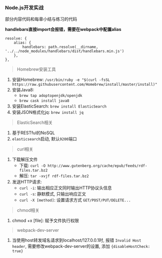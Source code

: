 ### Node.js开发实战

部分内容代码和每章小结与练习的代码

**handlebars直接import会报错，需要在webpack中配置alias**
```
resolve: {
    alias: {
        handlebars: path.resolve(__dirname, '../../node_modules/handlebars/dist/handlebars.min.js')
    },
},
```
> Homebrew安装工具

1. 安装Homebrew: `/usr/bin/ruby -e "$(curl -fsSL https://raw.githubusercontent.com/Homebrew/install/master/install)"`
2. 安装Java8: 
    - `brew tap adoptopenjdk/openjdk`
    - `brew cask install java8`
3. 安装ElasticSearch: `brew install ElasticSearch`
4. 安装JSON格式化jq: `brew install jq`

> ElasticSearch相关

1. 基于RESTful的NoSQL
2. `elasticsearch`启动, 默认`9200`端口

> curl相关

1. 下载解压文件
    - 下载: `curl -O http://www.gutenberg.org/cache/epub/feeds/rdf-files.tar.bz2`
    - 解压: `tar -xvjf rdf-files.tar.bz2`
2. 发送HTTP请求:
    - `curl -i`: 输出相应正文同时输出HTTP协议头信息
    - `curl -s`: 静默模式, 只输出响应正文
    - `curl -X [method]`: 设置请求方式 `GET/POST/PUT/DELETE...`
    
> chmod相关

1. chmod +x [file]: 赋予文件执行权限

> webpack-dev-server

1. 当使用host转发域名请求到localhost/127.0.0.1时, 报错 `Invalid Host header`, 需要修改webpack-dev-server的设置, 添加 `{disableHostCheck: true}`
